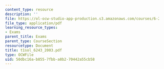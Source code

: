 ```yaml
---
content_type: resource
description: ''
file: https://ol-ocw-studio-app-production.s3.amazonaws.com/courses/6-243j-dynamics-of-nonlinear-systems-fall-2003/50dbc16ab8557fbba8b270442a55cb58_t1sol_6243_2003.pdf
file_type: application/pdf
learning_resource_types:
- Exams
parent_title: Exams
parent_type: CourseSection
resourcetype: Document
title: t1sol_6243_2003.pdf
type: OCWFile
uid: 50dbc16a-b855-7fbb-a8b2-70442a55cb58
---
```

